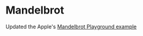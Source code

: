 # Mandelbrot
Updated the Apple's [Mandelbrot Playground example](https://developer.apple.com/swift/blog/?id=26)
